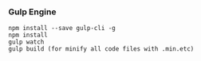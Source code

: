 <h3>Gulp Engine</h3>

```
npm install --save gulp-cli -g
npm install
gulp watch
gulp build (for minify all code files with .min.etc)
```
